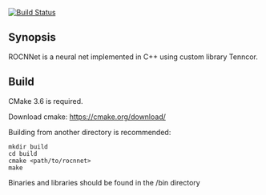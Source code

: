 [![Build Status](https://travis-ci.org/mingkaic/rocnnet.svg?branch=master)](https://travis-ci.org/mingkaic/rocnnet)

## Synopsis

ROCNNet is a neural net implemented in C++ using custom library Tenncor.

## Build

CMake 3.6 is required.

Download cmake: https://cmake.org/download/

Building from another directory is recommended:

    mkdir build 
    cd build
    cmake <path/to/rocnnet>
    make

Binaries and libraries should be found in the /bin directory
